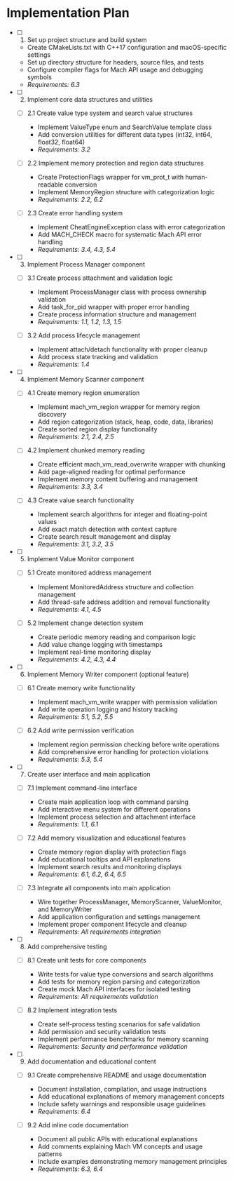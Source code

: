 # Implementation Plan

- [ ] 1. Set up project structure and build system
  - Create CMakeLists.txt with C++17 configuration and macOS-specific settings
  - Set up directory structure for headers, source files, and tests
  - Configure compiler flags for Mach API usage and debugging symbols
  - _Requirements: 6.3_

- [ ] 2. Implement core data structures and utilities
  - [ ] 2.1 Create value type system and search value structures
    - Implement ValueType enum and SearchValue template class
    - Add conversion utilities for different data types (int32, int64, float32, float64)
    - _Requirements: 3.2_
  
  - [ ] 2.2 Implement memory protection and region data structures
    - Create ProtectionFlags wrapper for vm_prot_t with human-readable conversion
    - Implement MemoryRegion structure with categorization logic
    - _Requirements: 2.2, 6.2_
  
  - [ ] 2.3 Create error handling system
    - Implement CheatEngineException class with error categorization
    - Add MACH_CHECK macro for systematic Mach API error handling
    - _Requirements: 3.4, 4.3, 5.4_

- [ ] 3. Implement Process Manager component
  - [ ] 3.1 Create process attachment and validation logic
    - Implement ProcessManager class with process ownership validation
    - Add task_for_pid wrapper with proper error handling
    - Create process information structure and management
    - _Requirements: 1.1, 1.2, 1.3, 1.5_
  
  - [ ] 3.2 Add process lifecycle management
    - Implement attach/detach functionality with proper cleanup
    - Add process state tracking and validation
    - _Requirements: 1.4_

- [ ] 4. Implement Memory Scanner component
  - [ ] 4.1 Create memory region enumeration
    - Implement mach_vm_region wrapper for memory region discovery
    - Add region categorization (stack, heap, code, data, libraries)
    - Create sorted region display functionality
    - _Requirements: 2.1, 2.4, 2.5_
  
  - [ ] 4.2 Implement chunked memory reading
    - Create efficient mach_vm_read_overwrite wrapper with chunking
    - Add page-aligned reading for optimal performance
    - Implement memory content buffering and management
    - _Requirements: 3.3, 3.4_
  
  - [ ] 4.3 Create value search functionality
    - Implement search algorithms for integer and floating-point values
    - Add exact match detection with context capture
    - Create search result management and display
    - _Requirements: 3.1, 3.2, 3.5_

- [ ] 5. Implement Value Monitor component
  - [ ] 5.1 Create monitored address management
    - Implement MonitoredAddress structure and collection management
    - Add thread-safe address addition and removal functionality
    - _Requirements: 4.1, 4.5_
  
  - [ ] 5.2 Implement change detection system
    - Create periodic memory reading and comparison logic
    - Add value change logging with timestamps
    - Implement real-time monitoring display
    - _Requirements: 4.2, 4.3, 4.4_

- [ ] 6. Implement Memory Writer component (optional feature)
  - [ ] 6.1 Create memory write functionality
    - Implement mach_vm_write wrapper with permission validation
    - Add write operation logging and history tracking
    - _Requirements: 5.1, 5.2, 5.5_
  
  - [ ] 6.2 Add write permission verification
    - Implement region permission checking before write operations
    - Add comprehensive error handling for protection violations
    - _Requirements: 5.3, 5.4_

- [ ] 7. Create user interface and main application
  - [ ] 7.1 Implement command-line interface
    - Create main application loop with command parsing
    - Add interactive menu system for different operations
    - Implement process selection and attachment interface
    - _Requirements: 1.1, 6.1_
  
  - [ ] 7.2 Add memory visualization and educational features
    - Create memory region display with protection flags
    - Add educational tooltips and API explanations
    - Implement search results and monitoring displays
    - _Requirements: 6.1, 6.2, 6.4, 6.5_
  
  - [ ] 7.3 Integrate all components into main application
    - Wire together ProcessManager, MemoryScanner, ValueMonitor, and MemoryWriter
    - Add application configuration and settings management
    - Implement proper component lifecycle and cleanup
    - _Requirements: All requirements integration_

- [ ] 8. Add comprehensive testing
  - [ ] 8.1 Create unit tests for core components
    - Write tests for value type conversions and search algorithms
    - Add tests for memory region parsing and categorization
    - Create mock Mach API interfaces for isolated testing
    - _Requirements: All requirements validation_
  
  - [ ] 8.2 Implement integration tests
    - Create self-process testing scenarios for safe validation
    - Add permission and security validation tests
    - Implement performance benchmarks for memory scanning
    - _Requirements: Security and performance validation_

- [ ] 9. Add documentation and educational content
  - [ ] 9.1 Create comprehensive README and usage documentation
    - Document installation, compilation, and usage instructions
    - Add educational explanations of memory management concepts
    - Include safety warnings and responsible usage guidelines
    - _Requirements: 6.4_
  
  - [ ] 9.2 Add inline code documentation
    - Document all public APIs with educational explanations
    - Add comments explaining Mach VM concepts and usage patterns
    - Include examples demonstrating memory management principles
    - _Requirements: 6.3, 6.4_